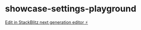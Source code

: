 # showcase-settings-playground

[Edit in StackBlitz next generation editor ⚡️](https://stackblitz.com/~/github.com/ItsChrisHickman/showcase-settings-playground)